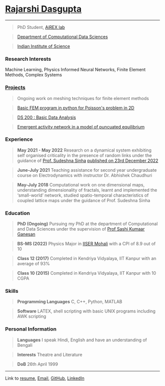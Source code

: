 # [Rajarshi Dasgupta](pics/me.jpg)

---

> PhD Student, [AiREX lab](https://airexlab.cds.iisc.ac.in/)

> [Department of Computational Data Sciences](https://cds.iisc.ac.in/)

> [Indian Institute of Science](https://iisc.ac.in/)

### Research Interests

Machine Learning, Physics Informed Neural Networks, Finite Element Methods, Complex Systems

### [Projects](proj.html)

> Ongoing work on meshing techniques for finite element methods

> [Basic FEM program in python for Poisson's problem in 2D](https://github.com/rajarshi99/BasicFEM)

> [DS 200 : Basic Data Analysis](https://github.com/rajarshi99/data_gov/blob/main/data_gov.ipynb)

> [Emergent activity network in a model of puncuated equilibrium](https://link.springer.com/article/10.1140/epjp/s13360-022-03581-y)

### Experience

> **May 2021 - May 2022** Research on a dynamical system exhibiting self organised criticality in the presence of random links under the guidance of [Prof. Sudeshna Sinha](https://web.iisermohali.ac.in/dept/physics/Sudeshna_Sinha.html) [published on 23rd December 2022](https://link.springer.com/article/10.1140/epjp/s13360-022-03581-y)

> **June-July 2021** Teaching assistance for second year undergraduate course on Electrodynamics with instructor Dr. Abhishek Chaudhuri

> **May-July 2018** Computational work on one dimensional maps, understanding dimensionality of fractals, learnt and implemented the ‘small-world’ network, studied spatio-temporal characteristics of coupled lattice maps under the guidance of Prof. Sudeshna Sinha

### Education

> **PhD (Ongoing)** Pursuing my PhD at the department of Computational and Data Sciences under the supervision of [Prof Sashi Kumaar Ganesan](http://cds.iisc.ac.in/faculty/sashi/)

> **BS-MS (2022)** Physics Major in [IISER Mohali](https://www.iisermohali.ac.in/) with a CPI of 8.9 out of 10

> **Class 12 (2017)** Completed in Kendriya Vidyalaya, IIT Kanpur with an average of 93%

> **Class 10 (2015)** Completed in Kendriya Vidyalaya, IIT Kanpur with 10 CGPA

### Skills

> **Programming Languages** C, C++, Python, MATLAB

> **Software** LATEX, shell scripting with basic UNIX programs including AWK scripting

### Personal Information

> **Languages** I speak Hindi, English and have an understanding of Bengali

> **Interests** Theatre and Literature

> **DoB** 26th April 1999

---

Link to [resume](resume/Resume.pdf),
[Email](mailto:rajarshi99@gmail.com),
[GitHub](https://github.com/rajarshi99/),
[LinkedIn](https://www.linkedin.com/in/rajarshi99/)
